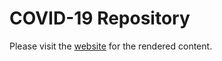 # COVID-19 Repository

Please visit the [website](https://perone.github.io/covid19analysis) for the rendered content.
